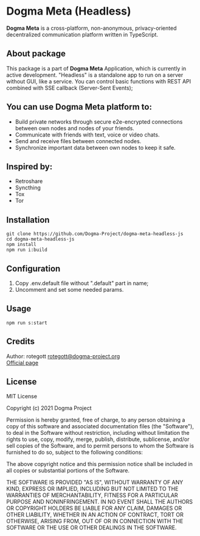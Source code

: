 # Dogma Meta (Headless)

**Dogma Meta** is a cross-platform, non-anonymous, privacy-oriented decentralized communication platform written in TypeScript.

## About package

This package is a part of **Dogma Meta** Application, which is currently in active development. "Headless" is a standalone app to run on a server without GUI, like a service. You can control basic functions with REST API combined with SSE callback (Server-Sent Events);

## You can use **Dogma Meta** platform to:

- Build private networks through secure e2e-encrypted connections between own nodes and nodes of your friends.
- Communicate with friends with text, voice or video chats.
- Send and receive files between connected nodes.
- Synchronize important data between own nodes to keep it safe.

## Inspired by:

- Retroshare
- Syncthing
- Tox
- Tor

## Installation

```
git clone https://github.com/Dogma-Project/dogma-meta-headless-js
cd dogma-meta-headless-js
npm install
npm run i:build
```

## Configuration

1. Copy .env.default file without ".default" part in name;
2. Uncomment and set some needed params.

## Usage

```
npm run s:start
```

## Credits

Author: rotegott <rotegott@dogma-project.org>\
[Official page](https://meta.dogma-project.org/)

## License

MIT License

Copyright (c) 2021 Dogma Project

Permission is hereby granted, free of charge, to any person obtaining a copy
of this software and associated documentation files (the "Software"), to deal
in the Software without restriction, including without limitation the rights
to use, copy, modify, merge, publish, distribute, sublicense, and/or sell
copies of the Software, and to permit persons to whom the Software is
furnished to do so, subject to the following conditions:

The above copyright notice and this permission notice shall be included in all
copies or substantial portions of the Software.

THE SOFTWARE IS PROVIDED "AS IS", WITHOUT WARRANTY OF ANY KIND, EXPRESS OR
IMPLIED, INCLUDING BUT NOT LIMITED TO THE WARRANTIES OF MERCHANTABILITY,
FITNESS FOR A PARTICULAR PURPOSE AND NONINFRINGEMENT. IN NO EVENT SHALL THE
AUTHORS OR COPYRIGHT HOLDERS BE LIABLE FOR ANY CLAIM, DAMAGES OR OTHER
LIABILITY, WHETHER IN AN ACTION OF CONTRACT, TORT OR OTHERWISE, ARISING FROM,
OUT OF OR IN CONNECTION WITH THE SOFTWARE OR THE USE OR OTHER DEALINGS IN THE
SOFTWARE.
